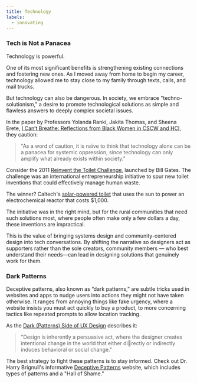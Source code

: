 ```yaml
---
title: Technology
labels: 
  - innovating
---
```


<h3>Tech is Not a Panacea</h3>

Technology is powerful. 

One of its most significant benefits is strengthening existing connections and fostering new ones. As I moved away from home to begin my career, technology allowed me to stay close to my family through texts, calls, and mail trucks.

But technology can also be dangerous. In society, we embrace "techno-solutionism," a desire to promote technological solutions as simple and flawless answers to deeply complex societal issues.

In the paper by Professors Yolanda Ranki, Jakita Thomas, and Sheena Erete, <a href="https://par.nsf.gov/servlets/purl/10213020">I Can’t Breathe: Reflections from Black Women in CSCW and HCI</a>, they caution:

  >"As a word of caution, it is naïve to think that technology alone can be a panacea for systemic oppression, since technology can only amplify what already exists within society."


Consider the 2011 <a href="https://www.gatesfoundation.org/our-work/programs/global-growth-and-opportunity/water-sanitation-and-hygiene/reinvent-the-toilet-challenge-and-expo">Reinvent the Toilet Challenge</a>, launched by Bill Gates. The challenge was an international entrepreneurship initiative to spur new toilet inventions that could effectively manage human waste.

The winner? Caltech's <a href="https://www.caltech.edu/about/news/caltech-wins-toilet-challenge-23635">solar-powered toilet</a> that uses the sun to power an electrochemical reactor that costs $1,000.

The initiative was in the right mind, but for the rural communities that need such solutions most, where people often make only a few dollars a day, these inventions are impractical.

This is the value of bringing systems design and community-centered design into tech conversations. By shifting the narrative so designers act as supporters rather than the sole creators, community members — who best understand their needs—can lead in designing solutions that genuinely work for them.

<!-- <h2>Tech on the rise</h2>
<p>
Deceptive patterns (also known as “dark patterns”) are tricks used in websites and apps that make you do things that you didn't mean to </p>


<h2>Digital Privacy</h2>
<p>
Deceptive patterns (also known as “dark patterns”) are tricks used in websites and apps that make you do things that you didn't mean to </p> -->


<h3>Dark Patterns</h3>

Deceptive patterns, also known as “dark patterns,” are subtle tricks used in websites and apps to nudge users into actions they might not have taken otherwise. It ranges from annoying things like fake urgency, where a website insists you must act quickly to buy a product, to more concerning tactics like repeated prompts to allow location tracking.

 As the <a href="https://demox.tw/media/component/pdf/The_Dark_Patterns_Side_of_UX_Design_Zi6OmZR.pdf">Dark (Patterns) Side of UX Design</a> describes it: 

  >"Design is inherently a persuasive act, where the
    designer creates intentional change in the world that either directly or indirectly induces behavioral or social change." 


The best strategy to fight these patterns is to stay informed. Check out Dr. Harry Brignull's informative <a href="https://www.deceptive.design/">Deceptive Patterns</a> website, which includes types of patterns and a "Hall of Shame."